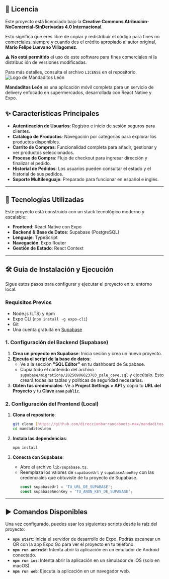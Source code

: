
## 📜 Licencia

Este proyecto está licenciado bajo la **Creative Commons Atribución-NoComercial-SinDerivadas 4.0 Internacional**.

Esto significa que eres libre de copiar y redistribuir el código para fines no comerciales, siempre y cuando des el crédito apropiado al autor original, **Mario Felipe Luevano Villagomez**.

⚠️ **No está permitido** el uso de este software para fines comerciales ni la distribuc
ión de versiones modificadas.

Para más detalles, consulta el archivo `LICENSE` en el repositorio.
![Logo de Mandaditos León](https://raw.githubusercontent.com/direccionbarrancaboots-max/mandaditosleon/main/assets/images/adaptive-icon.png)

**Mandaditos León** es una aplicación móvil completa para un servicio de delivery enfocado en supermercados, desarrollada con React Native y Expo.

## ✨ Características Principales

- **Autenticación de Usuarios**: Registro e inicio de sesión seguros para clientes.
- **Catálogo de Productos**: Navegación por categorías para explorar los productos disponibles.
- **Carrito de Compras**: Funcionalidad completa para añadir, gestionar y ver productos seleccionados.
- **Proceso de Compra**: Flujo de checkout para ingresar dirección y finalizar el pedido.
- **Historial de Pedidos**: Los usuarios pueden consultar el estado y el historial de sus pedidos.
- **Soporte Multilenguaje**: Preparado para funcionar en español e inglés.

---

## 🚀 Tecnologías Utilizadas

Este proyecto está construido con un stack tecnológico moderno y escalable:

- **Frontend**: React Native con Expo
- **Backend & Base de Datos**: Supabase (PostgreSQL)
- **Lenguaje**: TypeScript
- **Navegación**: Expo Router
- **Gestión de Estado**: React Context

---

## 🛠️ Guía de Instalación y Ejecución

Sigue estos pasos para configurar y ejecutar el proyecto en tu entorno local.

### Requisitos Previos

- Node.js (LTS) y npm
- Expo CLI (`npm install -g expo-cli`)
- Git
- Una cuenta gratuita en [Supabase](https://supabase.com)

### 1. Configuración del Backend (Supabase)

1.  **Crea un proyecto en Supabase**: Inicia sesión y crea un nuevo proyecto.
2.  **Ejecuta el script de la base de datos**:
    - Ve a la sección **"SQL Editor"** en tu dashboard de Supabase.
    - Copia todo el contenido del archivo `supabase/migrations/20250906023703_pale_cave.sql` y ejecútalo. Esto creará todas las tablas y políticas de seguridad necesarias.
3.  **Obtén tus credenciales**: Ve a **Project Settings > API** y copia tu **URL del Proyecto** y tu **Clave `anon` `public`**.

### 2. Configuración del Frontend (Local)

1.  **Clona el repositorio**:
    ```bash
    git clone [https://github.com/direccionbarrancaboots-max/mandaditosleon.git](https://github.com/direccionbarrancaboots-max/mandaditosleon.git)
    cd mandaditosleon
    ```

2.  **Instala las dependencias**:
    ```bash
    npm install
    ```

3.  **Conecta con Supabase**:
    - Abre el archivo `lib/supabase.ts`.
    - Reemplaza los valores de `supabaseUrl` y `supabaseAnonKey` con las credenciales que obtuviste de tu proyecto de Supabase.
      ```typescript
      const supabaseUrl = 'TU_URL_DE_SUPABASE';
      const supabaseAnonKey = 'TU_ANON_KEY_DE_SUPABASE';
      ```

---

## ▶️ Comandos Disponibles

Una vez configurado, puedes usar los siguientes scripts desde la raíz del proyecto:

- **`npm start`**: Inicia el servidor de desarrollo de Expo. Podrás escanear un QR con la app Expo Go para ver el proyecto en tu teléfono.
- **`npm run android`**: Intenta abrir la aplicación en un emulador de Android conectado.
- **`npm run ios`**: Intenta abrir la aplicación en un simulador de iOS (solo en macOS).
- **`npm run web`**: Ejecuta la aplicación en un navegador web.